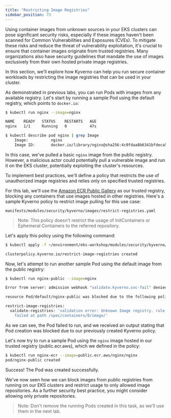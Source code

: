 ```yaml
---
title: "Restricting Image Registries"
sidebar_position: 73
---
```


Using container images from unknown sources in your EKS clusters can pose significant security risks, especially if these images haven't been scanned for Common Vulnerabilities and Exposures (CVEs). To mitigate these risks and reduce the threat of vulnerability exploitation, it's crucial to ensure that container images originate from trusted registries. Many organizations also have security guidelines that mandate the use of images exclusively from their own hosted private image registries.

In this section, we'll explore how Kyverno can help you run secure container workloads by restricting the image registries that can be used in your cluster.

As demonstrated in previous labs, you can run Pods with images from any available registry. Let's start by running a sample Pod using the default registry, which points to `docker.io`:

```bash
$ kubectl run nginx --image=nginx

NAME    READY   STATUS    RESTARTS   AGE
nginx   1/1     Running   0          47s

$ kubectl describe pod nginx | grep Image
    Image:          nginx
    Image ID:       docker.io/library/nginx@sha256:4c0fdaa8b6341bfdeca5f18f7837462c80cff90527ee35ef185571e1c327beac
```

In this case, we've pulled a basic `nginx` image from the public registry. However, a malicious actor could potentially pull a vulnerable image and run it on the EKS cluster, potentially exploiting the cluster's resources.

To implement best practices, we'll define a policy that restricts the use of unauthorized image registries and relies only on specified trusted registries.

For this lab, we'll use the [Amazon ECR Public Gallery](https://public.ecr.aws/) as our trusted registry, blocking any containers that use images hosted in other registries. Here's a sample Kyverno policy to restrict image pulling for this use case:

```file
manifests/modules/security/kyverno/images/restrict-registries.yaml
```

> Note: This policy doesn't restrict the usage of InitContainers or Ephemeral Containers to the referred repository.

Let's apply this policy using the following command:

```bash
$ kubectl apply -f ~/environment/eks-workshop/modules/security/kyverno/images/restrict-registries.yaml

clusterpolicy.kyverno.io/restrict-image-registries created
```

Now, let's attempt to run another sample Pod using the default image from the public registry:

```bash expectError=true
$ kubectl run nginx-public --image=nginx

Error from server: admission webhook "validate.kyverno.svc-fail" denied the request:

resource Pod/default/nginx-public was blocked due to the following policies

restrict-image-registries:
  validate-registries: 'validation error: Unknown Image registry. rule validate-registries
    failed at path /spec/containers/0/image/'
```

As we can see, the Pod failed to run, and we received an output stating that Pod creation was blocked due to our previously created Kyverno policy.

Let's now try to run a sample Pod using the `nginx` image hosted in our trusted registry (public.ecr.aws), which we defined in the policy:

```bash
$ kubectl run nginx-ecr --image=public.ecr.aws/nginx/nginx
pod/nginx-public created
```

Success! The Pod was created successfully.

We've now seen how we can block images from public registries from running on our EKS clusters and restrict usage to only allowed image repositories. As a further security best practice, you might consider allowing only private repositories.

> Note: Don't remove the running Pods created in this task, as we'll use them in the next lab.
